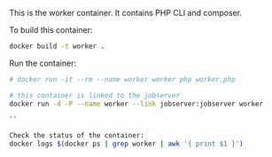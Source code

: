 This is the worker container. It contains PHP CLI and composer.


To build this container:
```sh
docker build -t worker .
```

Run the container:
```sh
# docker run -it --rm --name worker worker php worker.php

# this container is linked to the jobserver
docker run -d -P --name worker --link jobserver:jobserver worker

``

Check the status of the container:
docker logs $(docker ps | grep worker | awk '{ print $1 }')